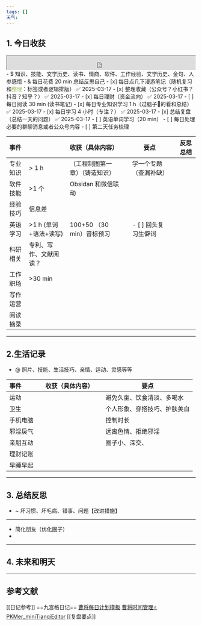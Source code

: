 ```yaml
---
tags: []
天气:
---
```


## 1. 今日收获

<div style=" width: 100%;  height:40;overflow: hidden; "><iframe src="https://widget.pkmer.cn/free/miniTianqi?user=a2e5899e-975e-4457-afd4-ec3ff7dcbc90&select-theme=ta&theme=%E6%A0%B7%E5%BC%8F4&input-text=&theme-color=%2350F9FFFF&select-icon=durian" allow="fullscreen" style=" height: 100%; width: 100%;"></iframe></div>
- $ 知识、技能、文学历史、读书、情商、软件、工作经验、文学历史、金句、人参感悟
- & 每日花费 20 min 总结反思自己 
- [x] 每日点几下漫游笔记（随机复习和<font color="#9bbb59">整理</font>：标签或者逻辑排版） ✅ 2025-03-17
- [x] 整理收藏（公众号？小红书？抖音？知乎？） ✅ 2025-03-17
- [x] 每日理财（资金流向） ✅ 2025-03-17
- [ ] 每日阅读 30 min (读书笔记)
- [x] 每日专业知识学习 1 h（过脑子🧠的看和总结） ✅ 2025-03-17
- [x] 每日学习 4 小时（专注？） ✅ 2025-03-17
- [x] 总结复盘（总结一天的问题） ✅ 2025-03-17
- [ ] 英语单词学习（20 min）
- [ ] 每日处理必要的群聊消息或者公众号内容 
- [ ] 第二天任务梳理

| 事件   |                  | 收获（具体内容）            |     | 要点            |     | 反思总结 |
| :--- | ---------------- | :------------------ | --- | ------------- | --- | ---- |
| 专业知识 | \> 1 h           | （工程制图第一章）（铸造知识）     |     | 学一个专题（查漏补缺）   |     |      |
| 软件技能 | \>1 个            | Obsidan 和微信联动       |     |               |     |      |
| 经验技巧 | 信息差              |                     |     |               |     |      |
| 英语学习 | \>1 h (单词+语法+读写) | 100+50 （30 min）音标预习 |     | - [ ] 回头复习生僻词 |     |      |
| 科研相关 | 专利、写作、文献阅读？      |                     |     |               |     |      |
| 工作职场 | \>30 min         |                     |     |               |     |      |
| 写作运营 |                  |                     |     |               |     |      |
| 阅读摘录 |                  |                     |     |               |     |      |

---
## 2.生活记录
- @  照片、技能、生活技巧、亲情、运动、灵感等等

| 事件   |     | 收获（具体内容） |     | 要点             |
| :--- | --- | :------- | --- | -------------- |
| 运动   |     |          |     | 避免久坐、饮食清淡、多喝水  |
| 卫生   |     |          |     | 个人形象、穿搭技巧、护肤美白 |
| 手机电脑 |     |          |     | 控制时长           |
| 邪淫戾气 |     |          |     | 远离色情、拒绝邪淫      |
| 亲朋互动 |     |          |     | 圈子小、深交、        |
| 理财记账 |     |          |     |                |
| 早睡早起 |     |          |     |                |

---
## 3. 总结反思
- ~ 坏习惯、坏毛病、错事、问题【改进措施】
---
- 简化朋友（优化圈子）
- 



---
## 4. 未来和明天



---
## 参考文献

[[日记参考]] ==九宫格日记==
[曹将每日计划模板](https://mp.weixin.qq.com/s/8LYri0lvPV5Y8snHqvpJ5g)
[曹将时间管理⭐](https://mp.weixin.qq.com/s/Z8l7B5iOoCGtjP_KvMjMxA)
[PKMer_miniTianqiEditor](https://pkmer.cn/products/widget/miniTianqiEditor/)
[[复盘要点]]





